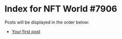# Index for NFT World #7906
Posts will be displayed in the order below:

- [Your first post](./001-first.md)

